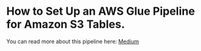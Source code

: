 # How to Set Up an AWS Glue Pipeline for Amazon S3 Tables.

You can read more about this pipeline here: [Medium](https://medium.com/@shimanges/how-to-set-up-an-aws-glue-pipeline-for-amazon-s3-tables-94ca315f0018)